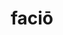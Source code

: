 ---
title: faciō
meaning: to do, make
ch: ten
pos: verb
inf: facere
secondppstem: fac
infend: ere
conjugation: third
derivative: manufacture, confection
f1: yes
f: yes
---